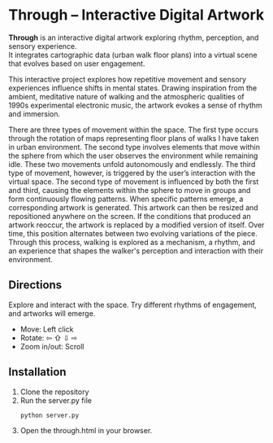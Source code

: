 # Through – Interactive Digital Artwork

**Through** is an interactive digital artwork exploring rhythm, perception, and sensory experience.  
It integrates cartographic data (urban walk floor plans) into a virtual scene that evolves based on user engagement.

This interactive project explores how repetitive movement and sensory experiences influence shifts in mental states. Drawing inspiration from the ambient, meditative nature of walking and the atmospheric qualities of 1990s experimental electronic music, the artwork evokes a sense of rhythm and immersion.

There are three types of movement within the space.
The first type occurs through the rotation of maps representing floor plans of walks I have taken in urban environment. 
The second type involves elements that move within the sphere from which the user observes the environment while remaining idle.
These two movements unfold autonomously and endlessly. 
The third type of movement, however, is triggered by the user’s interaction with the virtual space. 
The second type of movement is influenced by both the first and third, causing the elements within the sphere to move in groups and form continuously flowing patterns.
When specific patterns emerge, a corresponding artwork is generated. This artwork can then be resized and repositioned anywhere on the screen. 
If the conditions that produced an artwork reoccur, the artwork is replaced by a modified version of itself. Over time, this position alternates between two evolving variations of the piece.
Through this process, walking is explored as a mechanism, a rhythm, and an experience that shapes the walker's perception and interaction with their environment.

## Directions
Explore and interact with the space. Try different rhythms of engagement, and artworks will emerge.
- Move: Left click
- Rotate: &#x21e6; &#x21e7; &#x21e9; &#x21e8;
- Zoom in/out: Scroll


## Installation
1. Clone the repository
2. Run the server.py file  
   ```bash
   python server.py
3. Open the through.html in your browser.

